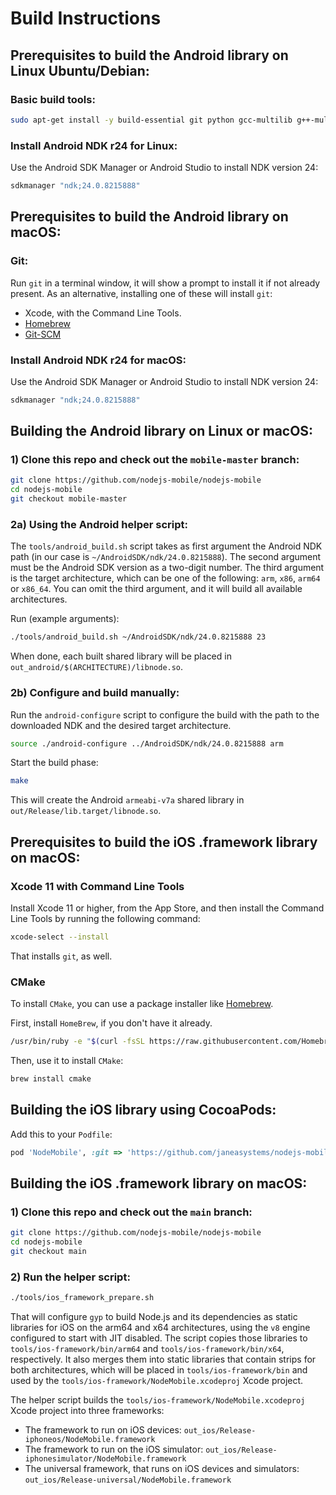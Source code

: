 # Build Instructions

## Prerequisites to build the Android library on Linux Ubuntu/Debian:

### Basic build tools:
```sh
sudo apt-get install -y build-essential git python gcc-multilib g++-multilib
```

### Install Android NDK r24 for Linux:

Use the Android SDK Manager or Android Studio to install NDK version 24:

```sh
sdkmanager "ndk;24.0.8215888"
```

## Prerequisites to build the Android library on macOS:

### Git:

Run `git` in a terminal window, it will show a prompt to install it if not already present.
As an alternative, installing one of these will install `git`:
* Xcode, with the Command Line Tools.
* [Homebrew](https://brew.sh/)
* [Git-SCM](https://git-scm.com/download/mac)

### Install Android NDK r24 for macOS:

Use the Android SDK Manager or Android Studio to install NDK version 24:

```sh
sdkmanager "ndk;24.0.8215888"
```

## Building the Android library on Linux or macOS:

### 1) Clone this repo and check out the `mobile-master` branch:

```sh
git clone https://github.com/nodejs-mobile/nodejs-mobile
cd nodejs-mobile
git checkout mobile-master
```

### 2a) Using the Android helper script:

The `tools/android_build.sh` script takes as first argument the Android NDK path (in our case is `~/AndroidSDK/ndk/24.0.8215888`). The second argument must be the Android SDK version as a two-digit number. The third argument is the target architecture, which can be one of the following: `arm`, `x86`, `arm64` or `x86_64`. You can omit the third argument, and it will build all available architectures.

Run (example arguments):

```sh
./tools/android_build.sh ~/AndroidSDK/ndk/24.0.8215888 23
```

When done, each built shared library will be placed in `out_android/$(ARCHITECTURE)/libnode.so`.

### 2b) Configure and build manually:
Run the `android-configure` script to configure the build with the path to the downloaded NDK and the desired target architecture.

```sh
source ./android-configure ../AndroidSDK/ndk/24.0.8215888 arm
```

Start the build phase:
```sh
make
```

This will create the Android `armeabi-v7a` shared library in `out/Release/lib.target/libnode.so`.

## Prerequisites to build the iOS .framework library on macOS:

### Xcode 11 with Command Line Tools

Install Xcode 11 or higher, from the App Store, and then install the Command Line Tools by running the following command:

```sh
xcode-select --install
```

That installs `git`, as well.

### CMake

To install `CMake`, you can use a package installer like [Homebrew](https://brew.sh/).

First, install `HomeBrew`, if you don't have it already.

```sh
/usr/bin/ruby -e "$(curl -fsSL https://raw.githubusercontent.com/Homebrew/install/master/install)"
```

Then, use it to install `CMake`:

```sh
brew install cmake
```

## Building the iOS library using CocoaPods:

Add this to your `Podfile`:

```ruby
pod 'NodeMobile', :git => 'https://github.com/janeasystems/nodejs-mobile.git'
```

## Building the iOS .framework library on macOS:

### 1) Clone this repo and check out the `main` branch:

```sh
git clone https://github.com/nodejs-mobile/nodejs-mobile
cd nodejs-mobile
git checkout main
```

### 2) Run the helper script:

```sh
./tools/ios_framework_prepare.sh
```

That will configure `gyp` to build Node.js and its dependencies as static libraries for iOS on the arm64 and x64 architectures, using the `v8` engine configured to start with JIT disabled. The script copies those libraries to `tools/ios-framework/bin/arm64` and `tools/ios-framework/bin/x64`, respectively. It also merges them into static libraries that contain strips for both architectures, which will be placed in `tools/ios-framework/bin` and used by the `tools/ios-framework/NodeMobile.xcodeproj` Xcode project.

The helper script builds the `tools/ios-framework/NodeMobile.xcodeproj` Xcode project into three frameworks:
  - The framework to run on iOS devices: `out_ios/Release-iphoneos/NodeMobile.framework`
  - The framework to run on the iOS simulator: `out_ios/Release-iphonesimulator/NodeMobile.framework`
  - The universal framework, that runs on iOS devices and simulators: `out_ios/Release-universal/NodeMobile.framework`
